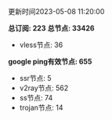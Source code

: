 更新时间2023-05-08 11:20:00

**总订阅: 223**
**总节点: 33426**
- vless节点: 36

**google ping有效节点: 655**
- ssr节点: 5
- v2ray节点: 562
- ss节点: 74
- trojan节点: 14
